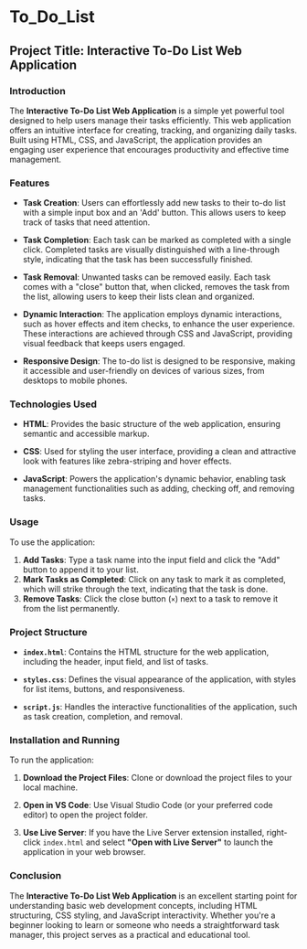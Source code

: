 # To_Do_List

## Project Title: **Interactive To-Do List Web Application**

### Introduction

The **Interactive To-Do List Web Application** is a simple yet powerful tool designed to help users manage their tasks efficiently. This web application offers an intuitive interface for creating, tracking, and organizing daily tasks. Built using HTML, CSS, and JavaScript, the application provides an engaging user experience that encourages productivity and effective time management.

### Features

- **Task Creation**: Users can effortlessly add new tasks to their to-do list with a simple input box and an 'Add' button. This allows users to keep track of tasks that need attention.

- **Task Completion**: Each task can be marked as completed with a single click. Completed tasks are visually distinguished with a line-through style, indicating that the task has been successfully finished.

- **Task Removal**: Unwanted tasks can be removed easily. Each task comes with a "close" button that, when clicked, removes the task from the list, allowing users to keep their lists clean and organized.

- **Dynamic Interaction**: The application employs dynamic interactions, such as hover effects and item checks, to enhance the user experience. These interactions are achieved through CSS and JavaScript, providing visual feedback that keeps users engaged.

- **Responsive Design**: The to-do list is designed to be responsive, making it accessible and user-friendly on devices of various sizes, from desktops to mobile phones.

### Technologies Used

- **HTML**: Provides the basic structure of the web application, ensuring semantic and accessible markup.

- **CSS**: Used for styling the user interface, providing a clean and attractive look with features like zebra-striping and hover effects.

- **JavaScript**: Powers the application's dynamic behavior, enabling task management functionalities such as adding, checking off, and removing tasks.

### Usage

To use the application:

1. **Add Tasks**: Type a task name into the input field and click the "Add" button to append it to your list.
2. **Mark Tasks as Completed**: Click on any task to mark it as completed, which will strike through the text, indicating that the task is done.
3. **Remove Tasks**: Click the close button (`×`) next to a task to remove it from the list permanently.

### Project Structure

- **`index.html`**: Contains the HTML structure for the web application, including the header, input field, and list of tasks.

- **`styles.css`**: Defines the visual appearance of the application, with styles for list items, buttons, and responsiveness.

- **`script.js`**: Handles the interactive functionalities of the application, such as task creation, completion, and removal.

### Installation and Running

To run the application:

1. **Download the Project Files**: Clone or download the project files to your local machine.

2. **Open in VS Code**: Use Visual Studio Code (or your preferred code editor) to open the project folder.

3. **Use Live Server**: If you have the Live Server extension installed, right-click `index.html` and select **"Open with Live Server"** to launch the application in your web browser.

### Conclusion

The **Interactive To-Do List Web Application** is an excellent starting point for understanding basic web development concepts, including HTML structuring, CSS styling, and JavaScript interactivity. Whether you're a beginner looking to learn or someone who needs a straightforward task manager, this project serves as a practical and educational tool.
